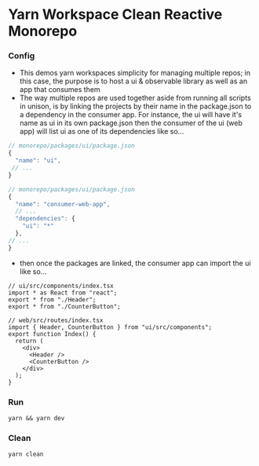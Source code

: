 # Yarn Workspace Clean Reactive Monorepo

### Config

- This demos yarn workspaces simplicity for managing multiple repos; in this case, the purpose is to host a ui & observable library as well as an app that consumes them
- The way multiple repos are used together aside from running all scripts in unison, is by linking the projects by their name in the package.json to a dependency in the consumer app. For instance, the ui will have it's name as ui in its own package.json then the consumer of the ui (web app) will list ui as one of its dependencies like so...

```js
// monorepo/packages/ui/package.json
{
  "name": "ui",
 // ...
}

// monorepo/packages/ui/package.json
{
  "name": "consumer-web-app",
  // ...
  "dependencies": {
    "ui": "*"
  },
// ...
}
```

- then once the packages are linked, the consumer app can import the ui like so...

```tsx
// ui/src/components/index.tsx
import * as React from "react";
export * from "./Header";
export * from "./CounterButton";

// web/src/routes/index.tsx
import { Header, CounterButton } from "ui/src/components";
export function Index() {
  return (
    <div>
      <Header />
      <CounterButton />
    </div>
  );
}
```

### Run

```shell
yarn && yarn dev
```

### Clean

```shell
yarn clean
```
